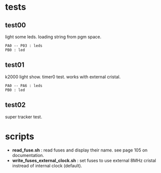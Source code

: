 tests
=====

test00
------

light some leds.
loading string from pgm space.

	PA0 -- P03 : leds
	PB0 : led


test01
------

k2000 light show.
timer0 test.
works with external cristal.

	PA0 -- PA6 : leds
	PB0 : led

test02
------

super tracker test.


scripts
=======

*   **read_fuse.sh** :
    read fuses and display their name. see page 105 on documentation.
*   **write_fuses_external_clock.sh** :
    set fuses to use external 8MHz cristal instread of internal clock (default).
